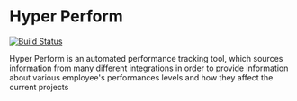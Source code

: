 # Hyper Perform

[![Build Status](https://travis-ci.org/ClaudioMDS/hyper-perform.svg?branch=master)](https://travis-ci.org/ClaudioMDS/hyper-perform)

Hyper Perform is an automated performance tracking tool, which sources information from many different integrations in order to provide information about various employee's performances levels and how they affect the current projects
